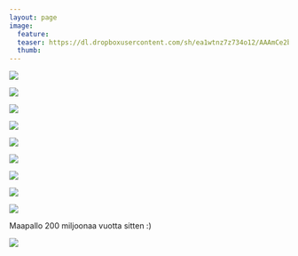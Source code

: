 ```yaml
---
layout: page
image:
  feature:
  teaser: https://dl.dropboxusercontent.com/sh/ea1wtnz7z734o12/AAAmCe2bs0s30SBEvjmDpmcra/luontokuvat/syksy/DSC50788-245px.jpg
  thumb:
---
```


[![](https://dl.dropboxusercontent.com/sh/ea1wtnz7z734o12/AABiTCnyqlWZfeZqute7CNe7a/luontokuvat/syksy/DSC50784-800px.jpg)](https://dl.dropboxusercontent.com/sh/ea1wtnz7z734o12/AADCmKHWDH2il_Z_1Q2H_o-xa/luontokuvat/syksy/DSC50784.jpg)

[![](https://dl.dropboxusercontent.com/sh/ea1wtnz7z734o12/AACF6GlGZkQNeUujTeKqgyjTa/luontokuvat/syksy/DSC50788-800px.jpg)](https://dl.dropboxusercontent.com/sh/ea1wtnz7z734o12/AAA1F41Q3rY4QUa3Gon2LkGpa/luontokuvat/syksy/DSC50788.jpg)

[![](https://dl.dropboxusercontent.com/sh/ea1wtnz7z734o12/AABrw8dashlWXyEXYJr_Ks_Xa/luontokuvat/syksy/DSC51847-800px.jpg)](https://dl.dropboxusercontent.com/sh/ea1wtnz7z734o12/AACwYpxrZB54XqDmHwYdcR9da/luontokuvat/syksy/DSC51847.jpg)

[![](https://dl.dropboxusercontent.com/sh/ea1wtnz7z734o12/AACB4PY9HB0fqDMZsEg35Qdqa/luontokuvat/syksy/DSC51889-800px.jpg)](https://dl.dropboxusercontent.com/sh/ea1wtnz7z734o12/AABbdMD9dbCK6DxpjuZo89hda/luontokuvat/syksy/DSC51889.jpg)

[![](https://dl.dropboxusercontent.com/sh/ea1wtnz7z734o12/AAC-I_KOxAL0bqUbibZUlGuEa/luontokuvat/syksy/DSC51899-800px.jpg)](https://dl.dropboxusercontent.com/sh/ea1wtnz7z734o12/AACXOUUDKnrIenSW-W7jJ8JZa/luontokuvat/syksy/DSC51899.jpg)

[![](https://dl.dropboxusercontent.com/sh/ea1wtnz7z734o12/AABtThjiOUSN5mQXvPtr9_dga/luontokuvat/syksy/DSC51940-800px.jpg)](https://dl.dropboxusercontent.com/sh/ea1wtnz7z734o12/AADORvhJo76F39Tdzv2mXklda/luontokuvat/syksy/DSC51940.jpg)

[![](https://dl.dropboxusercontent.com/sh/ea1wtnz7z734o12/AAB1ncdWKjm-QVMGhCy3zmW5a/luontokuvat/syksy/DSC51862-800px.jpg)](https://dl.dropboxusercontent.com/sh/ea1wtnz7z734o12/AABv3MGh1SzZN0r6C5QX2pkLa/luontokuvat/syksy/DSC51862.jpg)

[![](https://dl.dropboxusercontent.com/sh/ea1wtnz7z734o12/AADPDMAYkhgayg_I452jS_KAa/luontokuvat/syksy/DSC52003-800px.jpg)](https://dl.dropboxusercontent.com/sh/ea1wtnz7z734o12/AADtImdSx4NwrxmsV48q_KAYa/luontokuvat/syksy/DSC52003.jpg)

[![](https://dl.dropboxusercontent.com/sh/ea1wtnz7z734o12/AACna42eusKOdlXeELh_dTBca/luontokuvat/syksy/DSC51994-800px.jpg)](https://dl.dropboxusercontent.com/sh/ea1wtnz7z734o12/AABpR7RyLmncrEPicpUDwgAma/luontokuvat/syksy/DSC51994.jpg)

Maapallo 200 miljoonaa vuotta sitten :)

[![](https://dl.dropboxusercontent.com/sh/ea1wtnz7z734o12/AAD0x48xBl6-zgkfLmKFJYXAa/luontokuvat/syksy/DS10034-800px.jpg)](https://dl.dropboxusercontent.com/sh/ea1wtnz7z734o12/AAASWGwLKYsvanN4px4oVv5la/luontokuvat/syksy/DS10034.jpg)

